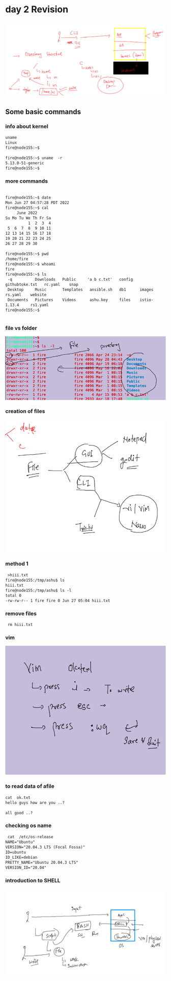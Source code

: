 # day 2 Revision 

<img src="rev.png">

## Some basic commands 

### info about kernel 

```
uname 
Linux
fire@node155:~$ 

fire@node155:~$ uname  -r
5.13.0-51-generic
fire@node155:~$ 

```

### more commands 

```

fire@node155:~$ date
Mon Jun 27 04:57:28 PDT 2022
fire@node155:~$ cal
     June 2022        
Su Mo Tu We Th Fr Sa  
          1  2  3  4  
 5  6  7  8  9 10 11  
12 13 14 15 16 17 18  
19 20 21 22 23 24 25  
26 27 28 29 30        
                      
fire@node155:~$ pwd
/home/fire
fire@node155:~$ whoami
fire
fire@node155:~$ ls
 -q          Downloads   Public     'a b c.txt'   config   githubtoke.txt   rc.yaml    snap
 Desktop     Music       Templates   ansible.sh   db1      images           rs.yaml    website
 Documents   Pictures    Videos      ashu.key     files    istio-1.13.4     rs1.yaml
fire@node155:~$ 


```

### file vs folder 

<img src="file1.png">

### creation of files 

<img src="file2.png">

### method 1

```
 >hiii.txt
fire@node155:/tmp/ashu$ ls
hiii.txt
fire@node155:/tmp/ashu$ ls -l
total 0
-rw-rw-r-- 1 fire fire 0 Jun 27 05:04 hiii.txt

```

### remove files 

```
 rm hiii.txt 
```

### vim 

<img src="vim.png">

### to read data of afile 

```
cat  ok.txt 
hello guys how are you ..?

all good ..?

```

### checking os name 

```
 cat  /etc/os-release  
NAME="Ubuntu"
VERSION="20.04.3 LTS (Focal Fossa)"
ID=ubuntu
ID_LIKE=debian
PRETTY_NAME="Ubuntu 20.04.3 LTS"
VERSION_ID="20.04"

```

### introduction to SHELL 

<img src="shell.png">


